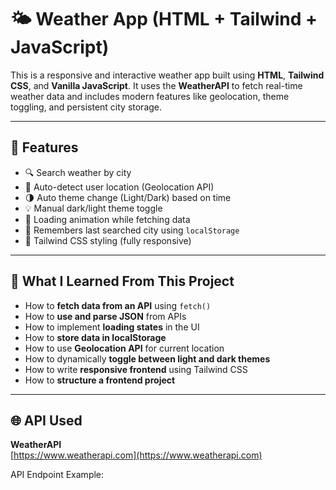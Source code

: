 # 🌤️ Weather App (HTML + Tailwind + JavaScript)

This is a responsive and interactive weather app built using **HTML**, **Tailwind CSS**, and **Vanilla JavaScript**. It uses the **WeatherAPI** to fetch real-time weather data and includes modern features like geolocation, theme toggling, and persistent city storage.

---

## 🚀 Features

- 🔍 Search weather by city
- 📍 Auto-detect user location (Geolocation API)
- 🌗 Auto theme change (Light/Dark) based on time
- 💡 Manual dark/light theme toggle
- 🔁 Loading animation while fetching data
- 🧠 Remembers last searched city using `localStorage`
- 🎨 Tailwind CSS styling (fully responsive)

---

## 🧠 What I Learned From This Project

- How to **fetch data from an API** using `fetch()`
- How to **use and parse JSON** from APIs
- How to implement **loading states** in the UI
- How to **store data in localStorage**
- How to use **Geolocation API** for current location
- How to dynamically **toggle between light and dark themes**
- How to write **responsive frontend** using Tailwind CSS
- How to **structure a frontend project**

---

## 🌐 API Used

**WeatherAPI**  
[https://www.weatherapi.com](https://www.weatherapi.com)

API Endpoint Example:
